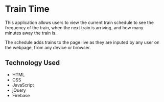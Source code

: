 # Train Time

This application allows users to view the current train schedule to see the frequency of the train, when the next train is arriving, and how many minutes away the train is.

The schedule adds trains to the page live as they are inputed by any user on the webpage, from any device or browser.

## Technology Used
- HTML
- CSS
- JavaScript
- jQuery
- Firebase
